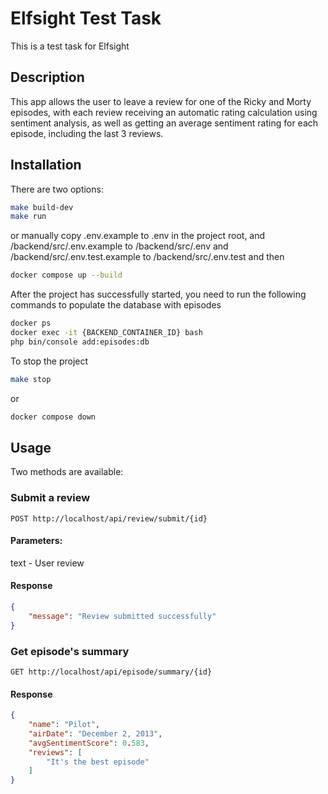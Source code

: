 # Elfsight Test Task

This is a test task for Elfsight

## Description

This app allows the user to leave a review for one of the Ricky and Morty episodes, with each review receiving an automatic rating calculation using sentiment analysis, as well as getting an average sentiment rating for each episode, including the last 3 reviews.

## Installation

There are two options:

```bash
make build-dev
make run
```
or manually copy .env.example to .env in the project root, and /backend/src/.env.example to /backend/src/.env and /backend/src/.env.test.example to /backend/src/.env.test and then

```bash
docker compose up --build
```

After the project has successfully started, you need to run the following commands to populate the database with episodes

```bash
docker ps
docker exec -it {BACKEND_CONTAINER_ID} bash
php bin/console add:episodes:db
```
To stop the project

```bash
make stop
```
or
```bash
docker compose down
```

## Usage

Two methods are available:

### Submit a review

```
POST http://localhost/api/review/submit/{id}
```
#### Parameters:
text - User review

#### Response
```json
{
    "message": "Review submitted successfully"
}
```

### Get episode's summary

```
GET http://localhost/api/episode/summary/{id}
```

#### Response
```json
{
    "name": "Pilot",
    "airDate": "December 2, 2013",
    "avgSentimentScore": 0.583,
    "reviews": [
        "It's the best episode"
    ]
}
```
